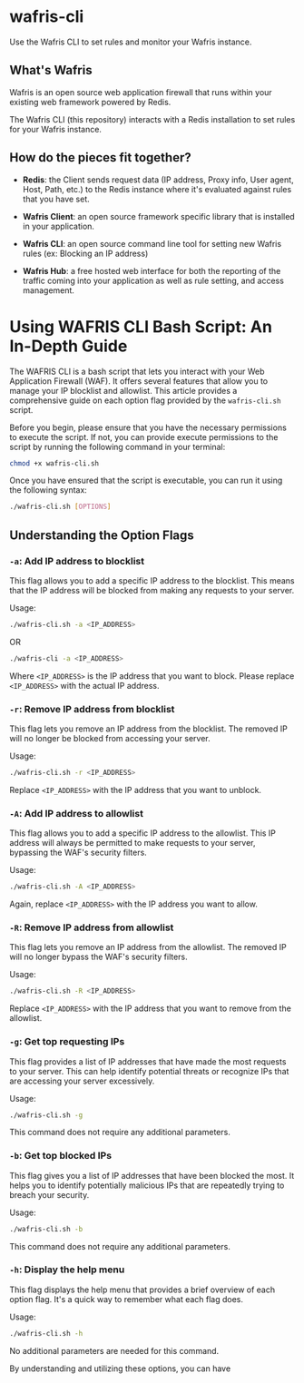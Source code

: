 # wafris-cli
Use the Wafris CLI to set rules and monitor your Wafris instance.

## What's Wafris
Wafris is an open source web application firewall that runs within your existing web framework powered by Redis.

The Wafris CLI (this repository) interacts with a Redis installation to set rules for your Wafris instance.

## How do the pieces fit together?

- **Redis**: the Client sends request data (IP address, Proxy info, User agent, Host, Path, etc.) to the Redis instance where it's evaluated against rules that you have set.  

- **Wafris Client**: an open source framework specific library that is installed in your application.

- **Wafris CLI**: an open source command line tool for setting new Wafris rules (ex: Blocking an IP address) 

- **Wafris Hub**: a free hosted web interface for both the reporting of the traffic coming into your application as well as rule setting, and access management. 

# Using WAFRIS CLI Bash Script: An In-Depth Guide

The WAFRIS CLI is a bash script that lets you interact with your Web Application Firewall (WAF). It offers several features that allow you to manage your IP blocklist and allowlist. This article provides a comprehensive guide on each option flag provided by the `wafris-cli.sh` script.

Before you begin, please ensure that you have the necessary permissions to execute the script. If not, you can provide execute permissions to the script by running the following command in your terminal:

```bash
chmod +x wafris-cli.sh
```

Once you have ensured that the script is executable, you can run it using the following syntax:

```bash
./wafris-cli.sh [OPTIONS]
```

## Understanding the Option Flags

### `-a`: Add IP address to blocklist

This flag allows you to add a specific IP address to the blocklist. This means that the IP address will be blocked from making any requests to your server.

Usage: 

```bash
./wafris-cli.sh -a <IP_ADDRESS>
```

OR


```bash
./wafris-cli -a <IP_ADDRESS>
```


Where `<IP_ADDRESS>` is the IP address that you want to block. Please replace `<IP_ADDRESS>` with the actual IP address.

### `-r`: Remove IP address from blocklist

This flag lets you remove an IP address from the blocklist. The removed IP will no longer be blocked from accessing your server.

Usage: 

```bash
./wafris-cli.sh -r <IP_ADDRESS>
```

Replace `<IP_ADDRESS>` with the IP address that you want to unblock.

### `-A`: Add IP address to allowlist

This flag allows you to add a specific IP address to the allowlist. This IP address will always be permitted to make requests to your server, bypassing the WAF's security filters.

Usage: 

```bash
./wafris-cli.sh -A <IP_ADDRESS>
```

Again, replace `<IP_ADDRESS>` with the IP address you want to allow.

### `-R`: Remove IP address from allowlist

This flag lets you remove an IP address from the allowlist. The removed IP will no longer bypass the WAF's security filters.

Usage: 

```bash
./wafris-cli.sh -R <IP_ADDRESS>
```

Replace `<IP_ADDRESS>` with the IP address that you want to remove from the allowlist.

### `-g`: Get top requesting IPs

This flag provides a list of IP addresses that have made the most requests to your server. This can help identify potential threats or recognize IPs that are accessing your server excessively.

Usage: 

```bash
./wafris-cli.sh -g
```

This command does not require any additional parameters.

### `-b`: Get top blocked IPs

This flag gives you a list of IP addresses that have been blocked the most. It helps you to identify potentially malicious IPs that are repeatedly trying to breach your security.

Usage: 

```bash
./wafris-cli.sh -b
```

This command does not require any additional parameters.

### `-h`: Display the help menu

This flag displays the help menu that provides a brief overview of each option flag. It's a quick way to remember what each flag does.

Usage: 

```bash
./wafris-cli.sh -h
```

No additional parameters are needed for this command.

By understanding and utilizing these options, you can have

